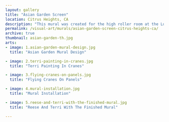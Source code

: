```yaml
---
layout: gallery
title: "Asian Garden Screen"
location: Citrus Heights, CA
description: "This mural was created for the high roller room at the Lucky Derby Casino. The over-sized asian style screen was designed to be mounted on the wall with 3 dimensional corners. Once it was built, the mural was painted directly onto the wooden panels and installed on site."
permalink: /visual-art/murals/asian-garden-screen-citrus-heights-ca/
archive: true
thumbnail: asian-garden-th.jpg
arts:
- image: 1.asian-garden-mural-design.jpg
  title: "Asian Garden Mural Design"

- image: 2.terri-painting-in-cranes.jpg
  title: "Terri Painting In Cranes"

- image: 3.flying-cranes-on-panels.jpg
  title: "Flying Cranes On Panels"

- image: 4.mural-installation.jpg
  title: "Mural Installation"

- image: 5.reese-and-terri-with-the-finished-mural.jpg
  title: "Reese And Terri With The Finished Mural"

---
```

